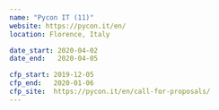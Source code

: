 ```yaml
---
name: "Pycon IT (11)"
website: https://pycon.it/en/
location: Florence, Italy

date_start: 2020-04-02
date_end:   2020-04-05

cfp_start: 2019-12-05
cfp_end:   2020-01-06
cfp_site:  https://pycon.it/en/call-for-proposals/
---
```

